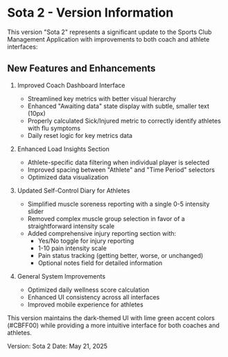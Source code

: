 # Sota 2 - Version Information

This version "Sota 2" represents a significant update to the Sports Club Management Application with improvements to both coach and athlete interfaces:

## New Features and Enhancements

1. Improved Coach Dashboard Interface
   - Streamlined key metrics with better visual hierarchy
   - Enhanced "Awaiting data" state display with subtle, smaller text (10px)
   - Properly calculated Sick/Injured metric to correctly identify athletes with flu symptoms
   - Daily reset logic for key metrics data

2. Enhanced Load Insights Section
   - Athlete-specific data filtering when individual player is selected
   - Improved spacing between "Athlete" and "Time Period" selectors
   - Optimized data visualization

3. Updated Self-Control Diary for Athletes
   - Simplified muscle soreness reporting with a single 0-5 intensity slider
   - Removed complex muscle group selection in favor of a straightforward intensity scale
   - Added comprehensive injury reporting section with:
     - Yes/No toggle for injury reporting
     - 1-10 pain intensity scale
     - Pain status tracking (getting better, worse, or unchanged)
     - Optional notes field for detailed information

4. General System Improvements
   - Optimized daily wellness score calculation
   - Enhanced UI consistency across all interfaces
   - Improved mobile experience for athletes

This version maintains the dark-themed UI with lime green accent colors (#CBFF00) while providing a more intuitive interface for both coaches and athletes.

Version: Sota 2
Date: May 21, 2025
